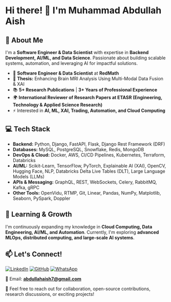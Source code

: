 # Hi there! 👋 I'm Muhammad Abdullah Aish

## 🚀 About Me
I'm a **Software Engineer & Data Scientist** with expertise in **Backend Development, AI/ML, and Data Science**. Passionate about building scalable systems, automation, and leveraging AI for impactful solutions.

- 🏢 **Software Engineer & Data Scientist** at **RedMath**
- 🧠 **Thesis:** Enhancing Brain MRI Analysis Using Multi-Modal Data Fusion & XAI
- 📚 **5+ Research Publications** | **3+ Years of Professional Experience**
- 🌍 **International Reviewer of Research Papers at ETASR (Engineering, Technology & Applied Science Research)**
- ⚡ Interested in **AI, ML, XAI, Trading, Automation, and Cloud Computing**

## 💻 Tech Stack
- **Backend:** Python, Django, FastAPI, Flask, Django Rest Framework (DRF)
- **Databases:** MySQL, PostgreSQL, Snowflake, Redis, MongoDB
- **DevOps & Cloud:** Docker, AWS, CI/CD Pipelines, Kubernetes, Terraform, Databricks
- **AI/ML:** Scikit-Learn, TensorFlow, PyTorch, Explainable AI (XAI), OpenCV, Hugging Face, NLP, Databricks Delta Live Tables (DLT), Large Language Models (LLMs)
- **APIs & Messaging:** GraphQL, REST, WebSockets, Celery, RabbitMQ, Kafka, gRPC
- **Other Tools:** OpenVidu, RTMP, Git, Linear, Pandas, NumPy, Matplotlib, Seaborn, PySpark, Doppler

## 🌱 Learning & Growth
I'm continuously expanding my knowledge in **Cloud Computing, Data Engineering, AI/ML, and Automation**. Currently, I'm exploring **advanced MLOps, distributed computing, and large-scale AI systems**.

## 📫 Let's Connect!
[![LinkedIn](https://img.shields.io/badge/LinkedIn-Connect-blue?style=flat&logo=linkedin)](https://www.linkedin.com/in/abdullahaish/) 
[![GitHub](https://img.shields.io/badge/GitHub-Follow-black?style=flat&logo=github)](https://github.com/abdullahaish)
[![WhatsApp](https://img.shields.io/badge/WhatsApp-Message-green?style=flat&logo=whatsapp)](https://wa.me/923214083670)

📧 Email: **abdullahaish7@gmail.com**

🔹 Feel free to reach out for collaboration, open-source contributions, research discussions, or exciting projects!
